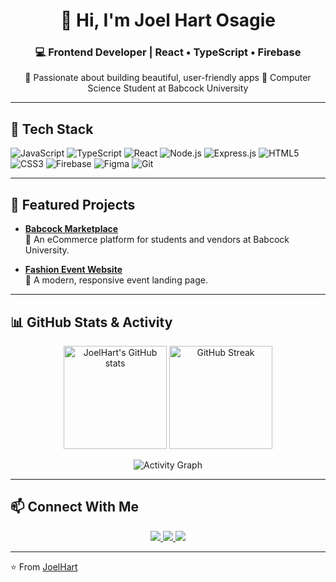 <h1 align="center">👋 Hi, I'm Joel Hart Osagie</h1>
<h3 align="center">💻 Frontend Developer | React • TypeScript • Firebase</h3>
<p align="center">
  🌱 Passionate about building beautiful, user-friendly apps  
  📍 Computer Science Student at Babcock University  
</p>

---

## 🚀 Tech Stack

![JavaScript](https://img.shields.io/badge/JavaScript-FFD43B?style=for-the-badge&logo=javascript&logoColor=black)
![TypeScript](https://img.shields.io/badge/TypeScript-007ACC?style=for-the-badge&logo=typescript&logoColor=white)
![React](https://img.shields.io/badge/React-61DBFB?style=for-the-badge&logo=react&logoColor=black)
![Node.js](https://img.shields.io/badge/Node.js-339933?style=for-the-badge&logo=nodedotjs&logoColor=white)
![Express.js](https://img.shields.io/badge/Express.js-000000?style=for-the-badge&logo=express&logoColor=white)
![HTML5](https://img.shields.io/badge/HTML5-E34F26?style=for-the-badge&logo=html5&logoColor=white)
![CSS3](https://img.shields.io/badge/CSS3-1572B6?style=for-the-badge&logo=css3&logoColor=white)
![Firebase](https://img.shields.io/badge/Firebase-ffca28?style=for-the-badge&logo=firebase&logoColor=black)
![Figma](https://img.shields.io/badge/Figma-F24E1E?style=for-the-badge&logo=figma&logoColor=white)
![Git](https://img.shields.io/badge/Git-F05033?style=for-the-badge&logo=git&logoColor=white)

---

## 📌 Featured Projects

- **[Babcock Marketplace](https://github.com/yourusername/babcock-marketplace)**  
  🛒 An eCommerce platform for students and vendors at Babcock University.

- **[Fashion Event Website](https://github.com/yourusername/fashion-event)**  
  🎨 A modern, responsive event landing page.

---

## 📊 GitHub Stats & Activity

<p align="center">
  <img src="https://github-readme-stats.vercel.app/api?username=JoelHart&show_icons=true&theme=tokyonight" alt="JoelHart's GitHub stats" height="165" />
  <img src="https://github-readme-streak-stats.herokuapp.com/?user=JoelHart&theme=tokyonight" alt="GitHub Streak" height="165" />
</p>

<p align="center">
  <img src="https://github-readme-activity-graph.vercel.app/graph?username=JoelHart&theme=tokyo-night" alt="Activity Graph" />
</p>

---

## 📫 Connect With Me

<p align="center">
  <a href="https://linkedin.com/in/yourprofile">
    <img src="https://img.shields.io/badge/LinkedIn-blue?style=for-the-badge&logo=linkedin&logoColor=white"/>
  </a>
  <a href="https://twitter.com/yourhandle">
    <img src="https://img.shields.io/badge/Twitter-%231DA1F2.svg?style=for-the-badge&logo=twitter&logoColor=white"/>
  </a>
  <a href="https://yourportfolio.com">
    <img src="https://img.shields.io/badge/Portfolio-black?style=for-the-badge&logo=About.me&logoColor=white"/>
  </a>
</p>

---

⭐ From [JoelHart](https://github.com/JoelHart)
